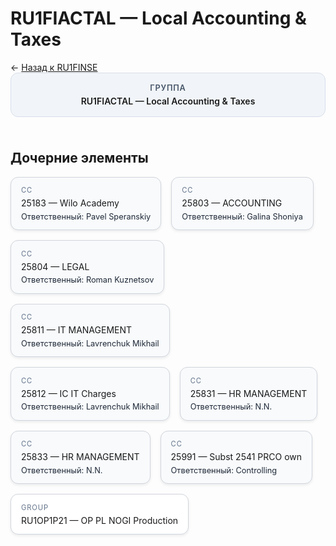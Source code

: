 # RU1FIACTAL — Local Accounting &amp; Taxes
<p class="cc-breadcrumb">← <a href='../../level_04/RU1FINSE/'>Назад к RU1FINSE</a></p>
<style>
.cc-container { display: flex; flex-direction: column; gap: 1.5rem; }
.cc-breadcrumb { margin: 0; }
.cc-parent { padding: 1rem 1.25rem; border-radius: 12px; background: #f1f5f9; border: 1px solid #d8dee9; text-align: center; font-weight: 600; }
.cc-parent .cc-tag { font-size: 0.8rem; text-transform: uppercase; color: #475569; letter-spacing: 0.06em; }
.cc-children { display: flex; flex-wrap: wrap; gap: 1rem; }
.cc-tile { display: block; min-width: 180px; padding: 0.85rem 1rem; border-radius: 12px; border: 1px solid #d1d5db; background: #ffffff; box-shadow: 0 2px 4px rgba(15, 23, 42, 0.08); transition: transform 0.1s ease, box-shadow 0.1s ease; color: inherit; text-decoration: none; }
.cc-tile:hover { transform: translateY(-2px); box-shadow: 0 6px 12px rgba(15, 23, 42, 0.15); }
.cc-tile-leaf { background: #f8fafc; }
.cc-tag { font-size: 0.7rem; color: #64748b; text-transform: uppercase; letter-spacing: 0.08em; margin-bottom: 0.3rem; }
.cc-person { margin-top: 0.35rem; font-size: 0.8rem; color: #1f2937; }
</style>
<div class='cc-container'>
  <div class='cc-parent'>
    <div class='cc-tag'>Группа</div>
    <div>RU1FIACTAL — Local Accounting &amp; Taxes</div>
  </div>
  <div>
    <h2>Дочерние элементы</h2>
<div class='cc-children'><div class='cc-tile cc-tile-leaf'><div class='cc-tag'>CC</div><div>25183 — Wilo Academy</div><div class="cc-person">Ответственный: Pavel Speranskiy</div></div><div class='cc-tile cc-tile-leaf'><div class='cc-tag'>CC</div><div>25803 — ACCOUNTING</div><div class="cc-person">Ответственный: Galina Shoniya</div></div><div class='cc-tile cc-tile-leaf'><div class='cc-tag'>CC</div><div>25804 — LEGAL</div><div class="cc-person">Ответственный: Roman Kuznetsov</div></div><div class='cc-tile cc-tile-leaf'><div class='cc-tag'>CC</div><div>25811 — IT MANAGEMENT</div><div class="cc-person">Ответственный: Lavrenchuk Mikhail</div></div><div class='cc-tile cc-tile-leaf'><div class='cc-tag'>CC</div><div>25812 — IC IT Charges</div><div class="cc-person">Ответственный: Lavrenchuk Mikhail</div></div><div class='cc-tile cc-tile-leaf'><div class='cc-tag'>CC</div><div>25831 — HR MANAGEMENT</div><div class="cc-person">Ответственный: N.N.</div></div><div class='cc-tile cc-tile-leaf'><div class='cc-tag'>CC</div><div>25833 — HR MANAGEMENT</div><div class="cc-person">Ответственный: N.N.</div></div><div class='cc-tile cc-tile-leaf'><div class='cc-tag'>CC</div><div>25991 — Subst 2541 PRCO own</div><div class="cc-person">Ответственный: Controlling</div></div><a class='cc-tile' href='../../level_06/RU1OP1P21/'><div class='cc-tag'>GROUP</div><div>RU1OP1P21 — OP PL NOGI Production</div></a></div>
  </div>
</div>
